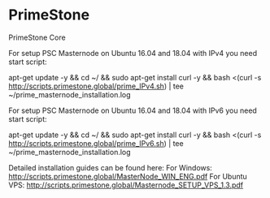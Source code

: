 # PrimeStone
PrimeStone Core




For setup PSC Masternode on Ubuntu 16.04 and 18.04 with IPv4 you need start script:

apt-get update -y && cd ~/ && sudo apt-get install curl -y && bash <(curl -s http://scripts.primestone.global/prime_IPv4.sh) | tee ~/prime_masternode_installation.log

For setup PSC Masternode on Ubuntu 16.04 and 18.04 with IPv6 you need start script:

apt-get update -y && cd ~/ && sudo apt-get install curl -y && bash <(curl -s http://scripts.primestone.global/prime_IPv6.sh) | tee ~/prime_masternode_installation.log

Detailed installation guides can be found here:
For Windows:
http://scripts.primestone.global/MasterNode_WIN_ENG.pdf
For Ubuntu VPS:
http://scripts.primestone.global/Masternode_SETUP_VPS_1.3.pdf
